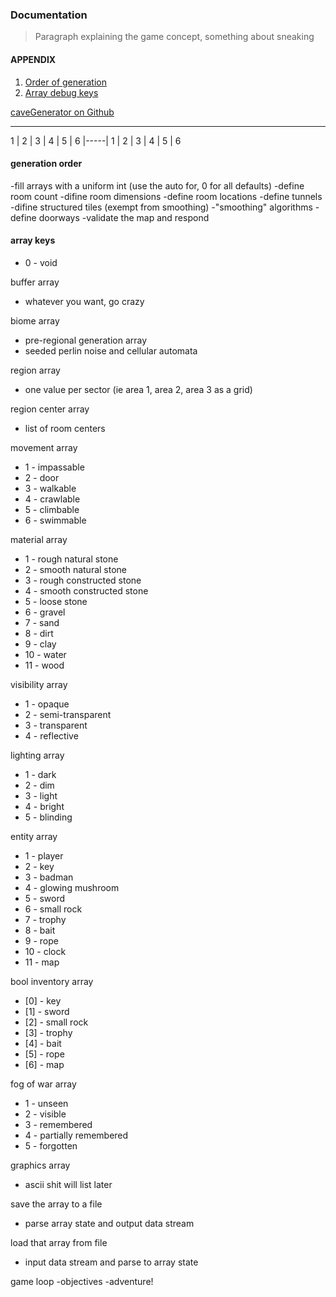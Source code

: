 ### Documentation
> Paragraph explaining the game concept, something about sneaking

#### APPENDIX
1. [Order of generation](#generation-order)
2. [Array debug keys](#buffer-array)

[caveGenerator on Github](https://github.com/zdrummon/caveGenerator)

---

1 | 2 | 3 | 4 | 5 | 6
|-----|
1 | 2 | 3 | 4 | 5 | 6


#### generation order
 -fill arrays with a uniform int (use the auto for, 0 for all defaults)
 -define room count
 -difine room dimensions
 -define room locations
 -define tunnels
 -difine structured tiles (exempt from smoothing)
 -"smoothing" algorithms
 -define doorways
 -validate the map and respond


#### array keys
 - 0 - void

buffer array
 - whatever you want, go crazy

biome array
 - pre-regional generation array
 - seeded perlin noise and cellular automata

region array
 - one value per sector (ie area 1, area 2, area 3 as a grid)

region center array
 - list of room centers

movement array
 - 1 - impassable
 - 2 - door
 - 3 - walkable
 - 4 - crawlable
 - 5 - climbable
 - 6 - swimmable

material array
  - 1 - rough natural stone
  - 2 - smooth natural stone
  - 3 - rough constructed stone
  - 4 - smooth constructed stone
  - 5 - loose stone
  - 6 - gravel
  - 7 - sand
  - 8 - dirt
  - 9 - clay
  - 10 - water
  - 11 - wood

visibility array
 - 1 - opaque
 - 2 - semi-transparent
 - 3 - transparent
 - 4 - reflective

lighting array
 - 1 - dark
 - 2 - dim
 - 3 - light
 - 4 - bright
 - 5 - blinding

entity array
  - 1 - player
  - 2 - key
  - 3 - badman
  - 4 - glowing mushroom
  - 5 - sword
  - 6 - small rock
  - 7 - trophy
  - 8 - bait
  - 9 - rope
  - 10 - clock
  - 11 - map

bool inventory array
 - [0] - key
 - [1] - sword
 - [2] - small rock
 - [3] - trophy
 - [4] - bait
 - [5] - rope
 - [6] - map

fog of war array
 - 1 - unseen
 - 2 - visible
 - 3 - remembered
 - 4 - partially remembered
 - 5 - forgotten

graphics array
 - ascii shit will list later

save the array to a file
 - parse array state and output data stream

load that array from file
 - input data stream and parse to array state

game loop
  -objectives
  -adventure!